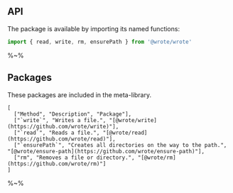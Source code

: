 ## API

The package is available by importing its named functions:

```js
import { read, write, rm, ensurePath } from '@wrote/wrote'
```

%~%

## Packages

These packages are included in the meta-library.

```table
[
  ["Method", "Description", "Package"],
  ["`write`", "Writes a file.", "[@wrote/write](https://github.com/wrote/write)"],
  ["`read`", "Reads a file.", "[@wrote/read](https://github.com/wrote/read)"],
  ["`ensurePath`", "Creates all directories on the way to the path.", "[@wrote/ensure-path](https://github.com/wrote/ensure-path)"],
  ["rm", "Removes a file or directory.", "[@wrote/rm](https://github.com/wrote/rm)"]
]
```

%~%